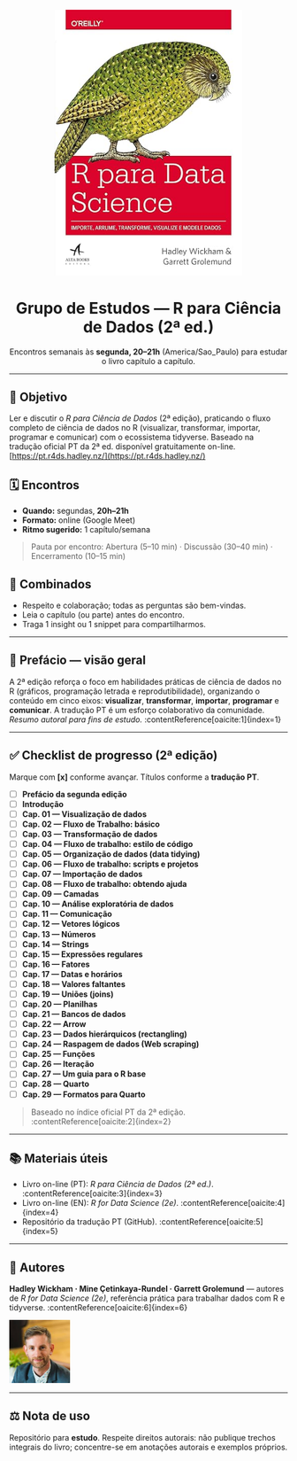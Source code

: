 <!-- Capa do livro (fundo transparente) -->
<p align="center">
  <img src="assets/r4ds-cover.png" alt="Capa do livro R para Ciência de Dados (fundo transparente)" width="340" />
</p>

<h1 align="center">Grupo de Estudos — R para Ciência de Dados (2ª ed.)</h1>

<p align="center">
  Encontros semanais às <strong>segunda, 20–21h</strong> (America/Sao_Paulo) para estudar o livro capítulo a capítulo.
</p>

---

## 📖 Objetivo
Ler e discutir o <em>R para Ciência de Dados</em> (2ª edição), praticando o fluxo completo de ciência de dados no R (visualizar, transformar, importar, programar e comunicar) com o ecossistema tidyverse. Baseado na tradução oficial PT da 2ª ed. disponível gratuitamente on-line. [https://pt.r4ds.hadley.nz/](https://pt.r4ds.hadley.nz/)

## 🗓️ Encontros
- **Quando:** segundas, **20h–21h**  
- **Formato:** online (Google Meet)  
- **Ritmo sugerido:** 1 capítulo/semana  
> Pauta por encontro: Abertura (5–10 min) · Discussão (30–40 min) · Encerramento (10–15 min)

## 🤝 Combinados
- Respeito e colaboração; todas as perguntas são bem-vindas.  
- Leia o capítulo (ou parte) antes do encontro.  
- Traga 1 insight ou 1 snippet para compartilharmos.

---

## 🧷 Prefácio — visão geral
A 2ª edição reforça o foco em habilidades práticas de ciência de dados no R (gráficos, programação letrada e reprodutibilidade), organizando o conteúdo em cinco eixos: **visualizar**, **transformar**, **importar**, **programar** e **comunicar**. A tradução PT é um esforço colaborativo da comunidade. *Resumo autoral para fins de estudo.* :contentReference[oaicite:1]{index=1}

---

## ✅ Checklist de progresso (2ª edição)
Marque com **[x]** conforme avançar. Títulos conforme a **tradução PT**.

- [ ] **Prefácio da segunda edição**
- [ ] **Introdução**
- [ ] **Cap. 01 — Visualização de dados**
- [ ] **Cap. 02 — Fluxo de Trabalho: básico**
- [ ] **Cap. 03 — Transformação de dados**
- [ ] **Cap. 04 — Fluxo de trabalho: estilo de código**
- [ ] **Cap. 05 — Organização de dados (data tidying)**
- [ ] **Cap. 06 — Fluxo de trabalho: scripts e projetos**
- [ ] **Cap. 07 — Importação de dados**
- [ ] **Cap. 08 — Fluxo de trabalho: obtendo ajuda**
- [ ] **Cap. 09 — Camadas**
- [ ] **Cap. 10 — Análise exploratória de dados**
- [ ] **Cap. 11 — Comunicação**
- [ ] **Cap. 12 — Vetores lógicos**
- [ ] **Cap. 13 — Números**
- [ ] **Cap. 14 — Strings**
- [ ] **Cap. 15 — Expressões regulares**
- [ ] **Cap. 16 — Fatores**
- [ ] **Cap. 17 — Datas e horários**
- [ ] **Cap. 18 — Valores faltantes**
- [ ] **Cap. 19 — Uniões (joins)**
- [ ] **Cap. 20 — Planilhas**
- [ ] **Cap. 21 — Bancos de dados**
- [ ] **Cap. 22 — Arrow**
- [ ] **Cap. 23 — Dados hierárquicos (rectangling)**
- [ ] **Cap. 24 — Raspagem de dados (Web scraping)**
- [ ] **Cap. 25 — Funções**
- [ ] **Cap. 26 — Iteração**
- [ ] **Cap. 27 — Um guia para o R base**
- [ ] **Cap. 28 — Quarto**
- [ ] **Cap. 29 — Formatos para Quarto**

> Baseado no índice oficial PT da 2ª edição. :contentReference[oaicite:2]{index=2}

---

## 📚 Materiais úteis
- Livro on-line (PT): *R para Ciência de Dados (2ª ed.)*. :contentReference[oaicite:3]{index=3}  
- Livro on-line (EN): *R for Data Science (2e)*. :contentReference[oaicite:4]{index=4}  
- Repositório da tradução PT (GitHub). :contentReference[oaicite:5]{index=5}

---

## 👥 Autores
**Hadley Wickham · Mine Çetinkaya-Rundel · Garrett Grolemund** — autores de *R for Data Science (2e)*, referência prática para trabalhar dados com R e tidyverse. :contentReference[oaicite:6]{index=6}

<p align="left">
  <img src="assets/autor-hadley-wickham.jpg" alt="Foto de Hadley Wickham" width="110" />
</p>

---

## ⚖️ Nota de uso
Repositório para **estudo**. Respeite direitos autorais: não publique trechos integrais do livro; concentre-se em anotações autorais e exemplos próprios.
